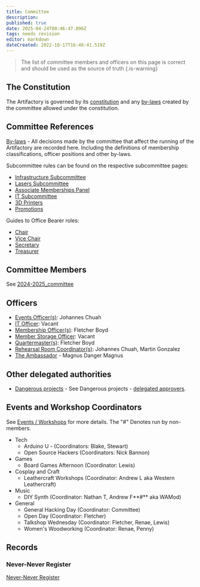 ```yaml
---
title: Committee
description: 
published: true
date: 2025-04-24T00:46:47.896Z
tags: needs revision
editor: markdown
dateCreated: 2022-10-17T16:46:41.519Z
---
```


> The list of committee members and officers on this page is correct and should be used as the source of truth
{.is-warning}

## The Constitution

The Artifactory is governed by its [constitution](/constitution) and any [by-laws](/committeerulings) created by the committee allowed under the constitution.

## Committee References

[By-laws](/docs/policies/bylaws) - All decisions made by the committee that affect the running of the Artifactory are recorded here. Including the definitions of membership classifications, officer positions and other by-laws.

Subcommittee rules can be found on the respective subcommittee pages:

* [Infrastructure Subcommittee](/docs/infrastructure/infrastructurev2)
* [Lasers Subcommittee](/docs/lasers/lasers)
* [Associate Memberships Panel](/docs/Associate_Memberships)
* [IT Subcommittee](/docs/IT/subcommittee)
* [3D Printers](/docs/3dprinters/3dprinters)
* [Promotions](/docs/promotions/promotions)

Guides to Office Bearer roles:

* [Chair](/docs/committee/chairperson)
* [Vice Chair](/docs/committee/chairperson)
* [Secretary](/docs/committee/secretary)
* [Treasurer](/docs/committee/treasurer)

## Committee Members

See [2024-2025_committee](/docs/committee/2024-2025_committee)

## Officers

* [Events Officer(s)](/docs/policies/officers): Johannes Chuah
* [IT Officer](/docs/policies/officers): Vacant
* [Membership Officer(s)](/docs/policies/officers): Fletcher Boyd
* [Member Storage Officer](/docs/policies/officers): Vacant
* [Quartermaster(s)](/docs/policies/officers): Fletcher Boyd
* [Rehearsal Room Coordinator(s)](/docs/policies/officers): Johannes Chuah, Martin Gonzalez
* [The Ambassador](docs/policies/classes_of_membership) - Magnus Danger Magnus

## Other delegated authorities

* [Dangerous projects](/docs/policies/dangerous_projects) - See Dangerous projects - [delegated approvers](https://wiki.artifactory.org.au/docs/policies/dangerous_projects#delegated-approvers).

## Events and Workshop Coordinators

See [Events / Workshops](/events/start) for more details. The "#" Denotes run by non-members.

* Tech
  * Arduino U - (Coordinators: Blake, Stewart)
  * Open Source Hackers (Coordinators: Nick Bannon)
* Games
  * Board Games Afternoon (Coordinator: Lewis)
* Cosplay and Craft
  * Leathercraft Workshops (Coordinator: Andrew L aka Western Leathercraft)
* Music
  * DIY Synth (Coordinator: Nathan T, Andrew F**\#** aka WAMod)
* General
  * General Hacking Day (Coordinator: Committee)
  * Open Day (Coordinator: Fletcher)
  * Talkshop Wednesday (Coordinator: Fletcher, Renae, Lewis)
  * Women's Woodworking (Coordinator: Renae, Penny)

## Records

### Never-Never Register

[Never-Never Register](/docs/committee/nevernever)
